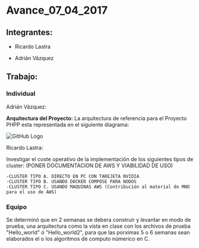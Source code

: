 # Avance_07_04_2017

## Integrantes:

* Ricardo Lastra

* Adrián Vázquez

## Trabajo:

### Individual

Adrián Vázquez:

__Arquitectura del Proyecto:__ La arquitectura de referencia para el Proyecto PHPP esta representada en el siguiente diagrama:

![GitHub Logo](images/ArquitecturaReferencia-v1.0.png) 

Ricardo Lastra:

Investigar el coste operativo de la implementación de los siguientes tipos de cluster:  (PONER DOCUMENTACION DE AWS Y VIABILIDAD DE USO)

	-CLUSTER TIPO A. DIRECTO EN PC CON TAREJETA NVIDIA
	-CLUSTER TIPO B. USANDO DOCKER COMPOSE PARA NODOS
	-CLUSTER TIPO C. USANDO MAQUINAS AWS (Contribución al material de MNO para el uso de AWS)

### Equipo

Se determinó que en 2 semanas se debera construir y levantar en modo de prueba, una arquitectura como la vista en clase con los archivos de prueba "Hello_world" ó "Hello_world2", para que las porximas 5 o 6 semanas sean elaborados el o los algoritmos de computo númerico en C.




